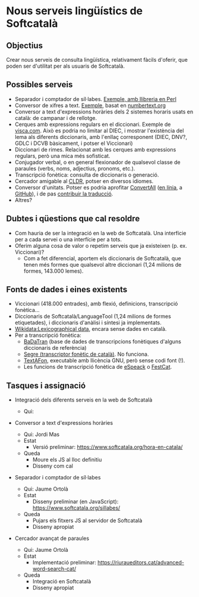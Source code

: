 # Nous serveis lingüístics de Softcatalà

## Objectius
Crear nous serveis de consulta lingüística, relativament fàcils d'oferir, que poden ser d'utilitat per als usuaris de Softcatalà.

## Possibles serveis
* Separador i comptador de síl·labes. [Exemple, amb llibreria en Perl](https://riuraueditors.cat/separa-sillabes/) 
* Conversor de xifres a text. [Exemple](https://gent.softcatala.org/jmontane/coses/numbertext/), basat en [numbertext.org](https://numbertext.github.io/)
* Conversor a text d'expressions horàries dels 2 sistemes horaris usats en català: de campanar i de rellotge. 
* Cerques amb expressions regulars en el diccionari. Exemple de [visca.com](https://visca.com/dr/). Això es podria no limitar al DIEC, i mostrar l'existència del lema als diferents diccionaris, amb l'enllaç corresponent (DIEC, DNV?, GDLC i DCVB bàsicament, i potser el Viccionari)
* Diccionari de rimes. Relacionat amb les cerques amb expressions regulars, però una mica més sofisticat. 
* Conjugador verbal, o en general flexionador de qualsevol classe de paraules (verbs, noms, adjectius, pronoms, etc.). 
* Transcripció fonètica: consulta de diccionaris o generació. 
* Cercador amigable al [CLDR](http://cldr.unicode.org/), potser en diversos idiomes.
* Conversor d'unitats. Potser es podria aprofitar [ConvertAll](http://convertall.bellz.org/) ([en línia](http://convertall-js.bellz.org/), a [GitHub](https://github.com/doug-101/ConvertAll-js)), i de pas [contribuir la traducció](https://github.com/doug-101/ConvertAll/issues/8).
* Altres?

## Dubtes i qüestions que cal resoldre

* Com hauria de ser la integració en la web de Softcatalà. Una interfície per a cada servei o una interfície per a tots. 
* Oferim alguna cosa de valor o repetim serveis que ja existeixen (p. ex. Viccionari)?
  * Com a fet diferencial, aportem els diccionaris de Softcatalà, que tenen més formes que qualsevol altre diccionari (1,24 milions de formes, 143.000 lemes).

## Fonts de dades i eines existents
* Viccionari (418.000 entrades), amb flexió, definicions, transcripció fonètica...
* Diccionaris de Softcatalà/LanguageTool (1,24 milions de formes etiquetades), i diccionaris d'anàlisi i síntesi ja implementats. 
* [Wikidata:Lexicographical data](https://www.wikidata.org/wiki/Wikidata:Lexicographical_data), encara sense dades en català.
* Per a transcripció fonètica: 
  * [BaDaTran](http://latel.upf.edu/cgi-bin/BaDaTran.cgi) (base de dades de transcripcions fonètiques d'alguns diccionaris de referència)
  * [Segre (transcriptor fonètic de català)](http://nlp.lsi.upc.edu/freeling/demo/segre.php). No funciona.
  * [TextAFon](https://sites.google.com/site/juanmariagarrido/research/projects-1/texafon), executable amb llicència GNU, però sense codi font (!).
  * Les funcions de transcripció fonètica de [eSpeack](http://espeak.sourceforge.net/) o [FestCat](http://festcat.talp.cat/).

## Tasques i assignació
* Integració dels diferents serveis en la web de Softcatalà 
  * Qui: 
  
* Conversor a text d'expressions horàries
  * Qui: Jordi Mas
  * Estat
    * Versió preliminar: https://www.softcatala.org/hora-en-catala/
  * Queda
    * Moure els JS al lloc definitiu
    * Disseny com cal

* Separador i comptador de síl·labes
  * Qui: Jaume Ortolà
  * Estat
    * Disseny preliminar (en JavaScript): https://www.softcatala.org/sillabes/
  * Queda
    * Pujars els fitxers JS al servidor de Softcatalà
    * Disseny apropiat
    
* Cercador avançat de paraules
  * Qui: Jaume Ortolà
  * Estat
    * Implementació preliminar: https://riuraueditors.cat/advanced-word-search-cat/
  * Queda
    * Integració en Softcatalà
    * Disseny apropiat

